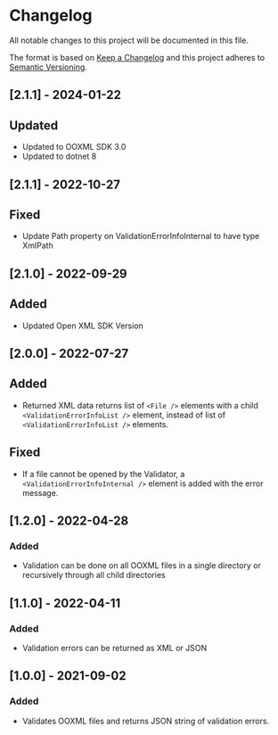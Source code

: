 # Changelog

All notable changes to this project will be documented in this file.

The format is based on [Keep a Changelog](http://keepachangelog.com/en/1.0.0/)
and this project adheres to [Semantic Versioning](http://semver.org/spec/v2.0.0.html).

## [2.1.1] - 2024-01-22

## Updated

- Updated to OOXML SDK 3.0
- Updated to dotnet 8

## [2.1.1] - 2022-10-27

## Fixed

- Update Path property on ValidationErrorInfoInternal to have type XmlPath

## [2.1.0] - 2022-09-29

## Added

- Updated Open XML SDK Version

## [2.0.0] - 2022-07-27

## Added

- Returned XML data returns list of `<File />` elements with a child `<ValidationErrorInfoList />` element, instead of list of `<ValidationErrorInfoList />` elements.

## Fixed

- If a file cannot be opened by the Validator, a `<ValidationErrorInfoInternal />` element is added with the error message.

## [1.2.0] - 2022-04-28

### Added

- Validation can be done on all OOXML files in a single directory or recursively through all child directories

## [1.1.0] - 2022-04-11

### Added

- Validation errors can be returned as XML or JSON

## [1.0.0] - 2021-09-02

### Added

- Validates OOXML files and returns JSON string of validation errors.
